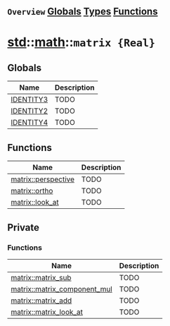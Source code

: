 ## `Overview` [Globals](./globals.md) [Types](./types.md) [Functions](./functions.md)
# [std](./../../std.md)::[math](./../math.md)::`matrix {Real}`
## Globals
|Name|Description|
|----|-----------|
|[IDENTITY3](#todo)|TODO|
|[IDENTITY2](#todo)|TODO|
|[IDENTITY4](#todo)|TODO|
## Functions
|Name|Description|
|----|-----------|
|[matrix::perspective](#todo)|TODO|
|[matrix::ortho](#todo)|TODO|
|[matrix::look_at](#todo)|TODO|
## Private
### Functions
|Name|Description|
|----|-----------|
|[matrix::matrix_sub](#todo)|TODO|
|[matrix::matrix_component_mul](#todo)|TODO|
|[matrix::matrix_add](#todo)|TODO|
|[matrix::matrix_look_at](#todo)|TODO|
